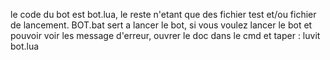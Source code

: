 le code du bot est bot.lua, le reste n'etant que des fichier test et/ou fichier de lancement.
BOT.bat sert a lancer le bot, si vous voulez lancer le bot et pouvoir voir les message d'erreur, ouvrer le doc dans le cmd et taper :
luvit bot.lua

